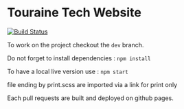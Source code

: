 Touraine Tech Website
=====================
[![Build Status](https://travis-ci.org/TouraineTech/tourainetech.github.io.svg?branch=dev)](https://travis-ci.org/TouraineTech/tourainetech.github.io)

To work on the project checkout the `dev` branch.

Do not forget to install dependencies : `npm install`

To have a local live version use : `npm start`

file ending by print.scss are imported via a link for print only

Each pull requests are built and deployed on github pages.